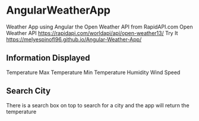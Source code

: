# AngularWeatherApp

Weather App using Angular the Open Weather API from RapidAPI.com
Open Weather API https://rapidapi.com/worldapi/api/open-weather13/
Try It https://melyespinofl96.github.io/Angular-Weather-App/

## Information Displayed

Temperature
Max Temperature
Min Temperature
Humidity
Wind Speed

## Search City

There is a search box on top to search for a city and the app will return the temperature
